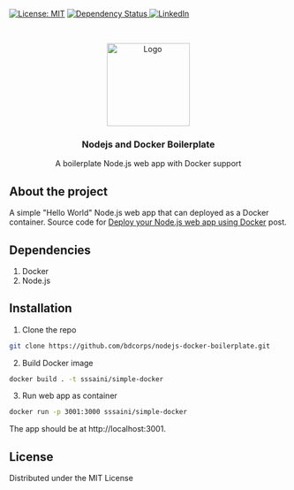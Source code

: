 [![License: MIT](https://img.shields.io/badge/License-MIT-green.svg)](https://opensource.org/licenses/MIT)
  <a href="https://david-dm.org/react-boilerplate/react-boilerplate">
    <img src="https://david-dm.org/bdcorps/nodejs-docker-boilerplate.svg" alt="Dependency Status" />
  </a>
[![LinkedIn][linkedin-shield]][linkedin-url]
<!-- PROJECT LOGO -->
<br />
<p align="center">
  <a href="https://github.com/bdcorps/nodejs-docker-boilerplate">
    <img src="https://dummyimage.com/150x150/e1ff00/000000.png&text=Nodejs+x+Docker" alt="Logo" width="150" height="150">
  </a>

  <h3 align="center">Nodejs and Docker Boilerplate</h3>

  <p align="center">   
A boilerplate Node.js web app with Docker support
    <br />
  </p>
</p>

## About the project
A simple "Hello World" Node.js web app that can deployed as a Docker container. Source code for [Deploy your Node.js web app using Docker](http://sukhpalsaini.io/deploy-your-node-js-web-app-using-docker/) post.

## Dependencies
1. Docker
2. Node.js

## Installation
 
1. Clone the repo
```sh
git clone https://github.com/bdcorps/nodejs-docker-boilerplate.git
```
2. Build Docker image
```sh
docker build . -t sssaini/simple-docker
```
3. Run web app as container
```sh
docker run -p 3001:3000 sssaini/simple-docker
```
The app should be at http://localhost:3001.

<!-- LICENSE -->
## License

Distributed under the MIT License

[linkedin-shield]: https://img.shields.io/badge/-LinkedIn-black.svg?style=flat-square&logo=linkedin&colorB=555
[linkedin-url]: https://www.linkedin.com/in/sukhpal-saini/
